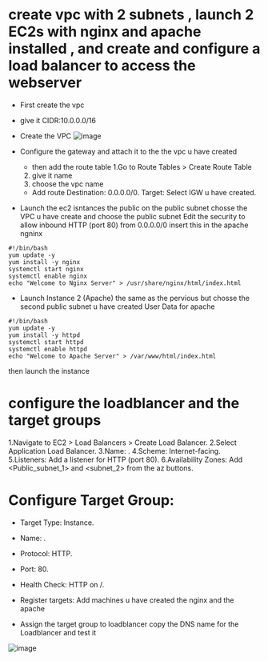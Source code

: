 # create vpc with 2 subnets , launch 2 EC2s with nginx and apache installed , and create and configure a load balancer to access the webserver
- First create the vpc
- give it CIDR:10.0.0.0/16
- Create the VPC
  ![image](https://github.com/user-attachments/assets/5e3de383-aa51-402a-b738-20613493e949)
- Configure the gateway
  and attach it to the the vpc u have created

  - then add the route table
  1.Go to Route Tables > Create Route Table
  2. give it name
  3. choose the vpc name
    - Add route
 Destination: 0.0.0.0/0.
Target: Select IGW u have created.

- Launch the ec2 isntances the public 
on the public subnet chosse the VPC u have create and choose the public subnet
Edit the security to allow  inbound HTTP (port 80) from 0.0.0.0/0
insert this in the apache ngninx
```
#!/bin/bash
yum update -y
yum install -y nginx
systemctl start nginx
systemctl enable nginx
echo "Welcome to Nginx Server" > /usr/share/nginx/html/index.html
```
- Launch Instance 2 (Apache)
the same as the pervious but chosse the second public subnet u have created
User Data for apache
```
#!/bin/bash
yum update -y
yum install -y httpd
systemctl start httpd
systemctl enable httpd
echo "Welcome to Apache Server" > /var/www/html/index.html
```
then launch the instance 
# configure the loadblancer and the target groups 

1.Navigate to EC2 > Load Balancers > Create Load Balancer.
2.Select Application Load Balancer.
3.Name: <Name>.
4.Scheme: Internet-facing.
5.Listeners: Add a listener for HTTP (port 80).
6.Availability Zones: Add <Public_subnet_1> and <subnet_2> from the az buttons.

# Configure Target Group:
- Target Type: Instance.
- Name: <Name>.
- Protocol: HTTP.
- Port: 80.
- Health Check: HTTP on /.
- Register targets: Add machines u have created the nginx and the apache

- Assign the target group to loadblancer
copy the DNS name for the Loadblancer and test it 


![image](https://github.com/user-attachments/assets/c202ade2-56f6-40ff-a331-9b13031a5c2a)



